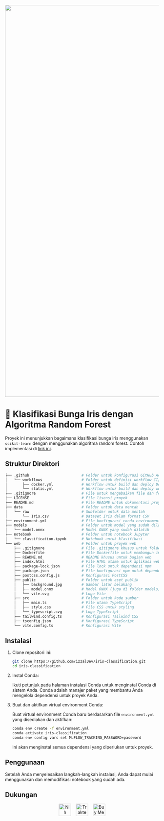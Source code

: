 <div align="center">
    <img src="https://socialify.git.ci/izzalDev/iris-classification/image?forks=1&issues=1&language=1&name=1&owner=1&pattern=Solid&pulls=1&stargazers=1&theme=Light" alt="secondhand-car-valuation" width="1280"/>    
</div>

# 🤖 Klasifikasi Bunga Iris dengan Algoritma Random Forest

Proyek ini menunjukkan bagaimana klasifikasi bunga iris menggunakan `scikit-learn` dengan menggunakan algoritma random forest. Contoh implementasi di [link ini](https://izzalDev.github.io/iris-classification).

## Struktur Direktori

```bash
├── .github                        # Folder untuk konfigurasi GitHub Actions
│   └── workflows                  # Folder untuk definisi workflow CI/CD
│       ├── docker.yml             # Workflow untuk build dan deploy Docker ke Github Container registry
│       └── static.yml             # Workflow untuk build dan deploy web ke Github Pages
├── .gitignore                     # File untuk mengabaikan file dan folder tertentu dari kontrol versi Git
├── LICENSE                        # File lisensi proyek
├── README.md                      # File README untuk dokumentasi proyek
├── data                           # Folder untuk data mentah
│   └── raw                        # Subfolder untuk data mentah
│       └── Iris.csv               # Dataset Iris dalam format CSV
├── environment.yml                # File konfigurasi conda environment
├── models                         # Folder untuk model yang sudah dilatih
│   └── model.onnx                 # Model ONNX yang sudah dilatih
├── notebook                       # Folder untuk notebook Jupyter
│   └── classification.ipynb       # Notebook untuk klasifikasi
└── web                            # Folder untuk proyek web
    ├── .gitignore                 # File .gitignore khusus untuk folder web
    ├── Dockerfile                 # File Dockerfile untuk membangun image Docker
    ├── README.md                  # README khusus untuk bagian web
    ├── index.html                 # File HTML utama untuk aplikasi web
    ├── package-lock.json          # File lock untuk dependensi npm
    ├── package.json               # File konfigurasi npm untuk dependensi
    ├── postcss.config.js          # Konfigurasi PostCSS
    ├── public                     # Folder untuk aset publik
    │   ├── background.jpg         # Gambar latar belakang
    │   ├── model.onnx             # Model ONNX (juga di folder models)
    │   └── vite.svg               # Logo Vite
    ├── src                        # Folder untuk kode sumber
    │   ├── main.ts                # File utama TypeScript
    │   ├── style.css              # File CSS untuk styling
    │   └── typescript.svg         # Logo TypeScript
    ├── tailwind.config.ts         # Konfigurasi Tailwind CSS
    ├── tsconfig.json              # Konfigurasi TypeScript
    └── vite.config.ts             # Konfigurasi Vite

```

## Instalasi

1. Clone repositori ini:

    ```bash
    git clone https://github.com/izzalDev/iris-classification.git
    cd iris-classification
    ```

2. Instal Conda:

    Ikuti petunjuk pada halaman instalasi Conda untuk menginstal Conda di sistem Anda. Conda adalah manajer paket yang membantu Anda mengelola dependensi untuk proyek Anda.

3. Buat dan aktifkan virtual environment Conda:

    Buat virtual environment Conda baru berdasarkan file `environment.yml` yang disediakan dan aktifkan:

    ```bash
    conda env create -f environment.yml
    conda activate iris-classification
    conda env config vars set MLFLOW_TRACKING_PASSWORD=password
    ```

    Ini akan menginstal semua dependensi yang diperlukan untuk proyek.

## Penggunaan

Setelah Anda menyelesaikan langkah-langkah instalasi, Anda dapat mulai menggunakan dan memodifikasi notebook yang sudah ada.

## Dukungan

<div align="center" style="display: flex; justify-content: center; align-items: center;">
    <a href="https://www.nihbuatjajan.com/_qviyxykh" target="_blank">
    <img src="https://d4xyvrfd64gfm.cloudfront.net/buttons/default-cta.png" alt="Nih buat jajan" height="40"></a><span>&nbsp;&nbsp;&nbsp;&nbsp;</span>
    <a href="https://trakteer.id/izzalDev/tip" target="_blank">
    <img id="wse-buttons-preview" src="https://cdn.trakteer.id/images/embed/trbtn-red-1.png?date=18-11-2023" height="40" style="border:0px;height:40px;" alt="Trakteer Saya"></a><span>&nbsp;&nbsp;&nbsp;&nbsp;</span>
    <a href='https://ko-fi.com/B0B2ZCON1' target='_blank'>
    <img height='40' style='border:0px;height:40px;' src='https://storage.ko-fi.com/cdn/kofi1.png?v=3' border='0' alt='Buy Me a Coffee at ko-fi.com' /></a>
</div>
